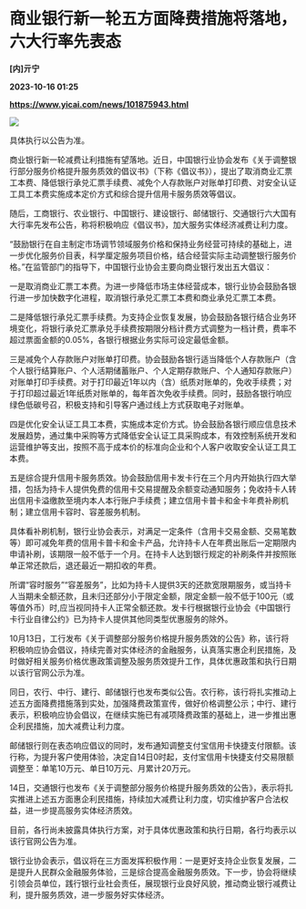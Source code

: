 # 商业银行新一轮五方面降费措施将落地，六大行率先表态
**[内]亓宁**

**2023-10-16 01:25**

**https://www.yicai.com/news/101875943.html**

![](https://imgcdn.yicai.com/uppics/slides/2023/10/df96e2c9bf7cc18a3629a16606a23eb3.jpg)

具体执行以公告为准。

商业银行新一轮减费让利措施有望落地。近日，中国银行业协会发布《关于调整银行部分服务价格提升服务质效的倡议书》（下称《倡议书》），提出了取消商业汇票工本费、降低银行承兑汇票手续费、减免个人存款账户对账单打印费、对安全认证工具工本费实施成本定价方式和综合提升信用卡服务质效等倡议。

随后，工商银行、农业银行、中国银行、建设银行、邮储银行、交通银行六大国有大行率先发布公告，称将积极响应《倡议书》，加大服务实体经济减费让利力度。

“鼓励银行在自主制定市场调节领域服务价格和保持业务经营可持续的基础上，进一步优化服务价目表，科学厘定服务项目价格，结合经营实际主动调整银行服务价格。”在监管部门的指导下，中国银行业协会主要向商业银行发出五大倡议：

一是取消商业汇票工本费。为进一步降低市场主体经营成本，银行业协会鼓励各银行进一步加快数字化进程，取消银行承兑汇票工本费和商业承兑汇票工本费。

二是降低银行承兑汇票手续费。为支持企业恢复发展，协会鼓励各银行结合业务环境变化，将银行承兑汇票承兑手续费按期限分档计费方式调整为一档计费，费率不超过票面金额的0.05%，各银行根据业务实际可设定最低金额。

三是减免个人存款账户对账单打印费。协会鼓励各银行适当降低个人存款账户（含个人银行结算账户、个人活期储蓄账户、个人定期存款账户、个人通知存款账户）对账单打印手续费。对于打印最近1年以内（含）纸质对账单的，免收手续费；对于打印超过最近1年纸质对账单的，每年首次免收手续费。同时，鼓励各银行响应绿色低碳号召，积极支持和引导客户通过线上方式获取电子对账单。

四是优化安全认证工具工本费，实施成本定价方式。协会鼓励各银行顺应信息技术发展趋势，通过集中采购等方式降低安全认证工具采购成本，有效控制系统开发和运营维护等支出，按照不高于成本价的标准向企业和个人客户收取安全认证工具工本费。

五是综合提升信用卡服务质效。协会鼓励信用卡发卡行在三个月内开始执行四大举措，包括为持卡人提供免费的信用卡交易提醒及余额变动通知服务；免收持卡人转出信用卡溢缴款至境内本人本行账户手续费；建立信用卡普卡和金卡年费补刷机制；建立信用卡容时、容差服务机制。

具体看补刷机制，银行业协会表示，对满足一定条件（含用卡交易金额、交易笔数等）即可减免年费的信用卡普卡和金卡产品，允许持卡人在年费出账后一定期限内申请补刷，该期限一般不低于一个月。在持卡人达到银行规定的补刷条件并按照账单正常还款后，退还最近一期扣收的年费。

所谓“容时服务”“容差服务”，比如为持卡人提供3天的还款宽限期服务，或当持卡人当期未全额还款，且未归还部分小于限定金额，限定金额一般不低于100元（或等值外币）时,应当视同持卡人正常全额还款。发卡行根据银行业协会《中国银行卡行业自律公约》已为持卡人提供其他同类型优惠服务的除外。

10月13日，工行发布《关于调整部分服务价格提升服务质效的公告》称，该行将积极响应协会倡议，持续完善对实体经济的金融服务，认真落实惠企利民措施，及时做好相关服务价格优惠政策调整及服务质效提升工作，具体优惠政策和执行日期以该行官网公示为准。

同日，农行、中行、建行、邮储银行也发布类似公告。农行称，该行将扎实推动上述五方面降费措施落到实处，加强降费政策宣传，做好价格调整公示；中行、建行表示，积极响应协会倡议，在继续实施已有减项降费政策的基础上，进一步推出惠企利民措施，加大减费让利力度。

邮储银行则在表态响应倡议的同时，发布通知调整支付宝信用卡快捷支付限额。该行称，为提升客户使用体验，决定自14日0时起，支付宝信用卡快捷支付交易限额调整至：单笔10万元、单日10万元、月累计20万元。

14日，交通银行也发布《关于调整部分服务价格提升服务质效的公告》，表示将扎实推进上述五方面惠企利民措施，持续加大减费让利力度，切实维护客户合法权益，进一步提高服务实体经济质效。

目前，各行尚未披露具体执行方案，对于具体优惠政策和执行日期，各行均表示以该行官网公告为准。

银行业协会表示，倡议将在三方面发挥积极作用：一是更好支持企业恢复发展，二是提升人民群众金融服务体验，三是综合提高金融服务质效。下一步，协会将继续引领会员单位，践行银行业社会责任，展现银行业良好风貌，推动商业银行减费让利，提升服务质效，进一步服务好实体经济。